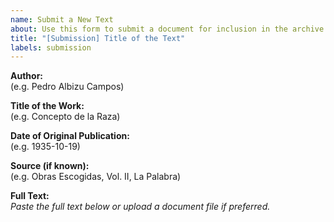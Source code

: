 ```yaml
---
name: Submit a New Text
about: Use this form to submit a document for inclusion in the archive
title: "[Submission] Title of the Text"
labels: submission
---
```


**Author:**  
(e.g. Pedro Albizu Campos)

**Title of the Work:**  
(e.g. Concepto de la Raza)

**Date of Original Publication:**  
(e.g. 1935-10-19)

**Source (if known):**  
(e.g. Obras Escogidas, Vol. II, La Palabra)

**Full Text:**  
_Paste the full text below or upload a document file if preferred._
